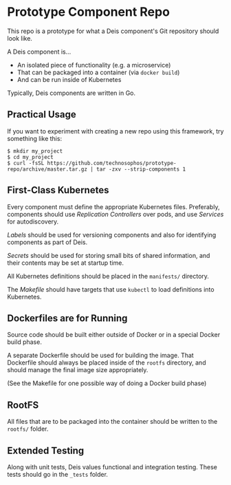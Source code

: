 # Prototype Component Repo

This repo is a prototype for what a Deis component's Git repository
should look like.

A Deis component is...

- An isolated piece of functionality (e.g. a microservice)
- That can be packaged into a container (via `docker build`)
- And can be run inside of Kubernetes

Typically, Deis components are written in Go.

## Practical Usage

If you want to experiment with creating a new repo using this framework,
try something like this:

```
$ mkdir my_project
$ cd my_project
$ curl -fsSL https://github.com/technosophos/prototype-repo/archive/master.tar.gz | tar -zxv --strip-components 1
```

## First-Class Kubernetes

Every component must define the appropriate Kubernetes files.
Preferably, components should use *Replication Controllers* over pods,
and use *Services* for autodiscovery.

*Labels* should be used for versioning components and also for
identifying components as part of Deis.

*Secrets* should be used for storing small bits of shared information,
and their contents may be set at startup time.

All Kubernetes definitions should be placed in the `manifests/` directory.

The _Makefile_ should have targets that use `kubectl` to load
definitions into Kubernetes.

## Dockerfiles are for Running

Source code should be built either outside of Docker or in a special
Docker build phase.

A separate Dockerfile should be used for building the image. That
Dockerfile should always be placed inside of the `rootfs` directory, and
should manage the final image size appropriately.

(See the Makefile for one possible way of doing a Docker build phase)

## RootFS

All files that are to be packaged into the container should be written
to the `rootfs/` folder.

## Extended Testing

Along with unit tests, Deis values functional and integration testing.
These tests should go in the `_tests` folder.
